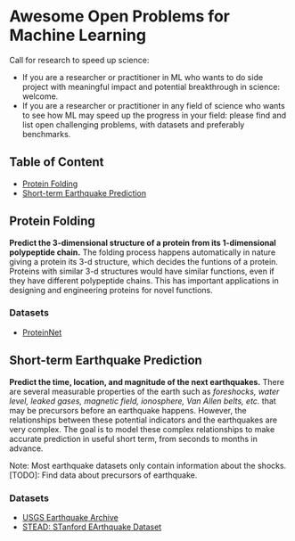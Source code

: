 # Awesome Open Problems for Machine Learning
Call for research to speed up science: 
- If you are a researcher or practitioner in ML who wants to do side project with meaningful impact and potential breakthrough in science: welcome.
- If you are a researcher or practitioner in any field of science who wants to see how ML may speed up the progress in your field: please find and list open challenging problems, with datasets and preferably benchmarks.

## Table of Content
- [Protein Folding](#protein-folding)
- [Short-term Earthquake Prediction](#short-earthquake)

<a name="protetin-folding"></a>
## Protein Folding
**Predict the 3-dimensional structure of a protein from its 1-dimensional polypeptide chain.** The folding process happens automatically in nature giving a protein its 3-d structure, which decides the funtions of a protein. Proteins with similar 3-d structures would have similar functions, even if they have different polypeptide chains. This has important applications in designing and engineering proteins for novel functions.

### Datasets
- [ProteinNet](https://bmcbioinformatics.biomedcentral.com/articles/10.1186/s12859-019-2932-0)

<a name="short-earthquake"></a>
## Short-term Earthquake Prediction
**Predict the time, location, and magnitude of the next earthquakes.** There are several measurable properties of the earth such as *foreshocks, water level, leaked gases, magnetic field, ionosphere, Van Allen belts, etc.* that may be precursors before an earthquake happens. However, the relationships between these potential indicators and the earthquakes are very complex. The goal is to model these complex relationships to make accurate prediction in useful short term, from seconds to months in advance. 

Note: Most earthquake datasets only contain information about the shocks. [TODO]: Find data about precursors of earthquake.

### Datasets
- [USGS Earthquake Archive](https://earthquake.usgs.gov/earthquakes/search/)
- [STEAD: STanford EArthquake Dataset](https://github.com/smousavi05/STEAD)
